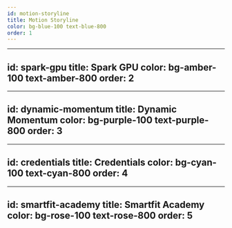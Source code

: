 ```yaml
---
id: motion-storyline
title: Motion Storyline
color: bg-blue-100 text-blue-800
order: 1
---
```


---
id: spark-gpu
title: Spark GPU
color: bg-amber-100 text-amber-800
order: 2
---

---
id: dynamic-momentum
title: Dynamic Momentum
color: bg-purple-100 text-purple-800
order: 3
---

---
id: credentials
title: Credentials
color: bg-cyan-100 text-cyan-800
order: 4
---

---
id: smartfit-academy
title: Smartfit Academy
color: bg-rose-100 text-rose-800
order: 5
---